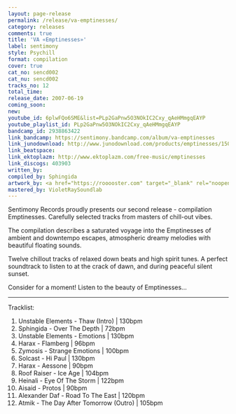 ```yaml
---
layout: page-release
permalink: /release/va-emptinesses/
category: releases
comments: true
title: 'VA «Emptinesses»'
label: sentimony
style: Psychill
format: compilation
cover: true
cat_no: sencd002
cat_nu: sencd002
tracks_no: 12
total_time: 
release_date: 2007-06-19
coming_soon: 
new: 
youtube_id: 6plwFQo6SME&list=PLp2GaPnw5O3NOkIC2Cxy_qAeHMmgqEAYP
youtube_playlist_id: PLp2GaPnw5O3NOkIC2Cxy_qAeHMmgqEAYP
bandcamp_id: 2938863422
link_bandcamp: https://sentimony.bandcamp.com/album/va-emptinesses
link_junodownload: http://www.junodownload.com/products/emptinesses/1507876-02
link_beatspace: 
link_ektoplazm: http://www.ektoplazm.com/free-music/emptinesses
link_discogs: 403903
written_by: 
compiled_by: Sphingida
artwork_by: <a href="https://rooooster.com" target="_blank" rel="noopener">Anton Pivniuk</a>
mastered_by: VioletRaySoundlab
---
```


Sentimony Records proudly presents our second release - compilation Emptinesses. Carefully selected tracks from masters of chill-out vibes.

The compilation describes a saturated voyage into the Emptinesses of ambient and downtempo escapes, atmospheric dreamy melodies with beautiful floating sounds.

Twelve chillout tracks of relaxed down beats and high spirit tunes. A perfect soundtrack to listen to at the crack of dawn, and during peaceful silent sunset.

Consider for a moment! Listen to the beauty of Emptinesses...

---
Tracklist:

01. Unstable Elements - Thaw (Intro) \| 130bpm
02. Sphingida - Over The Depth \| 72bpm
03. Unstable Elements - Emotions \| 130bpm
04. Harax - Flamberg \| 96bpm
05. Zymosis - Strange Emotions \| 100bpm
06. Solcast - Hi Paul \| 130bpm
07. Harax - Aessone \| 90bpm
08. Roof Raiser - Ice Age \| 104bpm
09. Heinali - Eye Of The Storm \| 122bpm
10. Aisaid - Protos \| 90bpm
11. Alexander Daf - Road To The East \| 120bpm
12. Atmik - The Day After Tomorrow (Outro) \| 105bpm
